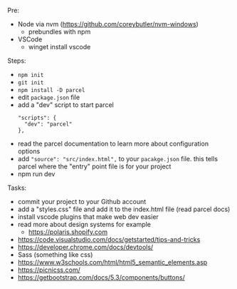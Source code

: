 Pre:
- Node via nvm (https://github.com/coreybutler/nvm-windows)
  - prebundles with npm
- VSCode
  - winget install vscode


Steps:
- `npm init `
- `git init`
- `npm install -D parcel`
- edit `package.json` file
- add a "dev" script to start parcel
  ```
  "scripts": {
    "dev": "parcel"
  },
  ```
- read the parcel documentation to learn more about configuration options
- add `"source": "src/index.html",` to your `pacakge.json` file. this tells parcel where the "entry" point file is for your project
- npm run dev

Tasks:
- commit your project to your Github account
- add a "styles.css" file and add it to the index.html file (read parcel docs)
- install vscode plugins that make web dev easier
- read more about design systems for example
  - https://polaris.shopify.com
- https://code.visualstudio.com/docs/getstarted/tips-and-tricks
- https://developer.chrome.com/docs/devtools/
- Sass (something like css)
- https://www.w3schools.com/html/html5_semantic_elements.asp
- https://picnicss.com/
- https://getbootstrap.com/docs/5.3/components/buttons/